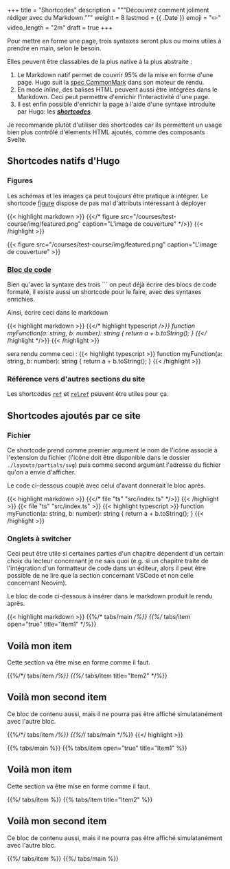 +++
title = "Shortcodes"
description = """Découvrez comment joliment rédiger avec du Markdown."""
weight = 8
lastmod = {{ .Date }}
emoji = "✏️"
video_length = "2m"
draft = true
+++

Pour mettre en forme une page, trois syntaxes seront plus ou moins utiles à
prendre en main, selon le besoin.

Elles peuvent être classables de la plus native à la plus abstraite :

1. Le Markdown natif permet de couvrir 95% de la mise en forme d'une page. Hugo
   suit la [spec CommonMark](https://spec.commonmark.org/0.31.2/) dans son moteur
   de rendu.
2. En mode *inline*, des balises HTML peuvent aussi être intégrées dans le
   Markdown. Ceci peut permettre d'enrichir l'interactivité d'une page.
3. Il est enfin possible d'enrichir la page à l'aide d'une syntaxe introduite
   par Hugo: les ***[shortcodes](https://gohugo.io/content-management/shortcodes/)***.

Je recommande plutôt d'utiliser des shortcodes car ils permettent un usage bien
plus contrôlé d'élements HTML ajoutés, comme des composants Svelte.

## Shortcodes natifs d'Hugo

### Figures

Les schémas et les images ça peut toujours être pratique à intégrer. Le
shortcode [figure](https://gohugo.io/content-management/shortcodes/#figure)
dispose de pas mal d'attributs intéressant à déployer

{{< highlight markdown >}}
{{</* figure src="/courses/test-course/img/featured.png" 
    caption="L'image de couverture" */>}}
{{< /highlight >}}

{{< figure src="/courses/test-course/img/featured.png"
    caption="L'image de couverture" >}}

### [Bloc de code](https://gohugo.io/content-management/shortcodes/)

Bien qu'avec la syntaxe des trois ``` on peut déjà écrire des blocs de code
formaté, il existe aussi un shortcode pour le faire, avec des syntaxes
enrichies.

Ainsi, écrire ceci dans le markdown

{{< highlight markdown >}}
{{</* highlight typescript */>}}
function myFunction(a: string, b: number): string {
  return a + b.toString();
}
{{</* /highlight */>}}
{{< /highlight >}}

sera rendu comme ceci :
{{< highlight typescript >}}
function myFunction(a: string, b: number): string {
  return a + b.toString();
}
{{< /highlight >}}

### Référence vers d'autres sections du site

Les shortcodes [`ref`](https://gohugo.io/content-management/shortcodes/#ref) et
[`relref`](https://gohugo.io/content-management/shortcodes/#relref) peuvent
être utiles pour ça.

## Shortcodes ajoutés par ce site

### Fichier

Ce shortcode prend comme premier argument le nom de l'icône associé à
l'extension du fichier (l'icône doit être disponible dans le dossier
`./layouts/partials/svg`) puis comme second argument l'adresse du fichier qu'on
a envie d'afficher.

Le code ci-dessous couplé avec celui d'avant donnerait le bloc après.

{{< highlight markdown >}}
{{</* file "ts" "src/index.ts" */>}}
{{< /highlight >}}
{{< file "ts" "src/index.ts" >}}
{{< highlight typescript >}}
function myFunction(a: string, b: number): string {
  return a + b.toString();
}
{{< /highlight >}}

### Onglets à switcher

Ceci peut être utile si certaines parties d'un chapitre dépendent d'un certain
choix du lecteur concernant je ne sais quoi (e.g. si un chapitre traite de
l'intégration d'un formatteur de code dans un éditeur, alors il peut être
possible de ne lire que la section concernant VSCode et non celle concernant
Neovim).

Le bloc de code ci-dessous à insérer dans le markdown produit le rendu après.

{{< highlight markdown >}}
{{%/* tabs/main */%}}
  {{%/* tabs/item open="true" title="Item1" */%}}

## Voilà mon item
Cette section va être mise en forme comme il faut.

  {{%/*/ tabs/item */%}}
  {{%/* tabs/item title="Item2" */%}}

## Voilà mon second item
Ce bloc de contenu aussi, mais il ne pourra pas être affiché simulatanément
avec l'autre bloc.

  {{%/*/ tabs/item */%}}
{{%/*/ tabs/main */%}}
{{</ highlight >}}


{{% tabs/main %}}
  {{% tabs/item open="true" title="Item1" %}}

## Voilà mon item
Cette section va être mise en forme comme il faut.

  {{%/ tabs/item %}}
  {{% tabs/item title="Item2" %}}

## Voilà mon second item
Ce bloc de contenu aussi, mais il ne pourra pas être affiché simulatanément
avec l'autre bloc.

  {{%/ tabs/item %}}
{{%/ tabs/main %}}
